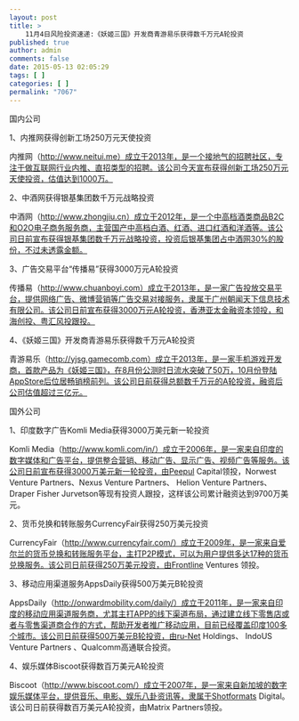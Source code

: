 ```yaml
---
layout: post
title: >
    11月4日风险投资速递:《妖姬三国》开发商青游易乐获得数千万元A轮投资
published: true
author: admin
comments: false
date: 2015-05-13 02:05:29
tags: [ ]
categories: [ ]
permalink: "7067"
---
```



国内公司

1、内推网获得创新工场250万元天使投资

内推网（http://www.neitui.me）成立于2013年，是一个接地气的招聘社区，专注于做互联网行业内推、直招类型的招聘。该公司今天宣布获得创新工场250万元天使投资，估值达到1000万。

2、中酒网获得银基集团数千万元战略投资

中酒网（http://www.zhongjiu.cn）成立于2012年，是一个中高档酒类商品B2C和O2O电子商务服务商，主营国产中高档白酒、红酒、进口红酒和洋酒等。该公司日前宣布获得银基集团数千万元战略投资，投资后银基集团占中酒网30%的股份，不过未透露金额。

3、广告交易平台“传播易”获得3000万元A轮投资

传播易（http://www.chuanboyi.com）成立于2013年，是一家广告投放交易平台，提供网络广告、微博营销等广告交易对接服务，隶属于广州朝闻天下信息技术有限公司。该公司日前宣布获得3000万元A轮投资，香港亚太金融资本领投，和海创投、粤汇风投跟投。

4、《妖姬三国》开发商青游易乐获得数千万元A轮投资

青游易乐（http://yjsg.gamecomb.com）成立于2013年，是一家手机游戏开发商，首款产品为《妖姬三国》，在8月份公测时日流水突破了50万，10月份登陆AppStore后位居畅销榜前列。该公司日前获得总额数千万元的A轮投资，融资后公司估值超过三亿元。

国外公司

1、印度数字广告Komli Media获得3000万美元新一轮投资

Komli Media（http://www.komli.com/in/）成立于2006年，是一家来自印度的数字媒体和广告平台，提供整合营销、移动广告、显示广告、视频广告等服务。该公司日前宣布获得3000万美元新一轮投资，由Peepul Capital领投，Norwest Venture Partners、Nexus Venture Partners、 Helion Venture Partners、Draper Fisher Jurvetson等现有投资人跟投，这样该公司累计融资达到9700万美元。

2、货币兑换和转账服务CurrencyFair获得250万美元投资

CurrencyFair（http://www.currencyfair.com/）成立于2009年，是一家来自爱尔兰的货币兑换和转账服务平台，主打P2P模式，可以为用户提供多达17种的货币兑换服务。该公司日前获得250万美元投资，由Frontline Ventures 领投。

3、移动应用渠道服务AppsDaily获得500万美元B轮投资

AppsDaily（http://onwardmobility.com/daily/）成立于2011年，是一家来自印度的移动应用渠道服务商，尤其主打APP的线下渠道布局，通过建立线下零售店或者与零售渠道商合作的方式，帮助开发者推广移动应用，目前已经覆盖印度100多个城市。该公司日前获得500万美元B轮投资，由ru-Net Holdings、 IndoUS Venture Partners 、Qualcomm高通联合投资。

4、娱乐媒体Biscoot获得数百万美元A轮投资

Biscoot（http://www.biscoot.com/）成立于2007年，是一家来自新加坡的数字娱乐媒体平台，提供音乐、电影、娱乐八卦资讯等，隶属于Shotformats Digital。该公司日前获得数百万美元A轮投资，由Matrix Partners领投。